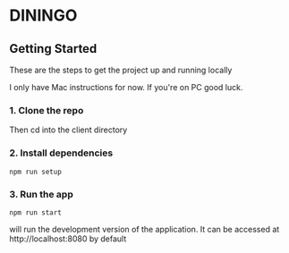 # DININGO

## Getting Started

These are the steps to get the project up and running locally

I only have Mac instructions for now. If you're on PC good luck.

### 1. Clone the repo

Then cd into the client directory

### 2. Install dependencies

```
npm run setup
```

### 3. Run the app

```
npm run start
```
will run the development version of the application. It can be accessed at http://localhost:8080 by default
